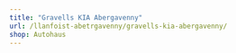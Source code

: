 ```yaml
---
title: "Gravells KIA Abergavenny"
url: /llanfoist-abetrgavenny/gravells-kia-abergavenny/
shop: Autohaus
---
```

